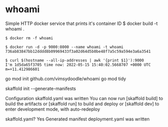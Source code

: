 whoami
======

Simple HTTP docker service that prints it's container ID
    $ docker build -t whoami .

    $ docker rm -f whoami

    $ docker run -d -p 9000:8000 --name whoami -t whoami
    736ab83847bb12dddd8b09969433f3a02d64d5b0be48f7a5c59a594e3a6a3541
    
    $ curl $(hostname --all-ip-addresses | awk '{print $1}'):9000
    I'm 1d5da65f3705 time now: 2022-05-15 15:40:02.5668707 +0000 UTC m=+11.412986601


go mod init github.com/vimsydoodle/whoami
go mod tidy

skaffold init  --generate-manifests

Configuration skaffold.yaml was written
You can now run [skaffold build] to build the artifacts
or [skaffold run] to build and deploy
or [skaffold dev] to enter development mode, with auto-redeploy

skaffold.yaml? Yes
Generated manifest deployment.yaml was written


